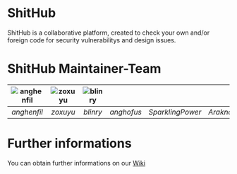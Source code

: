 # ShitHub
ShitHub is a collaborative platform, created to check your own and/or foreign code for security vulnerabilitys and design issues.

# ShitHub Maintainer-Team
|![anghenfil](https://avatars2.githubusercontent.com/u/9025415?s=100)|![zoxuyu](https://avatars3.githubusercontent.com/u/21335202?s=100)|![blinry](https://avatars0.githubusercontent.com/u/81277?s=100)| | | |
|:-:|:-:|:-:|:-:|:-:|:-:|
|*anghenfil*|*zoxuyu*|*blinry*|*anghofus*|*SparklingPower*|*Araknor99*|


 

# Further informations
You can obtain further informations on our [Wiki](../../wiki/)

